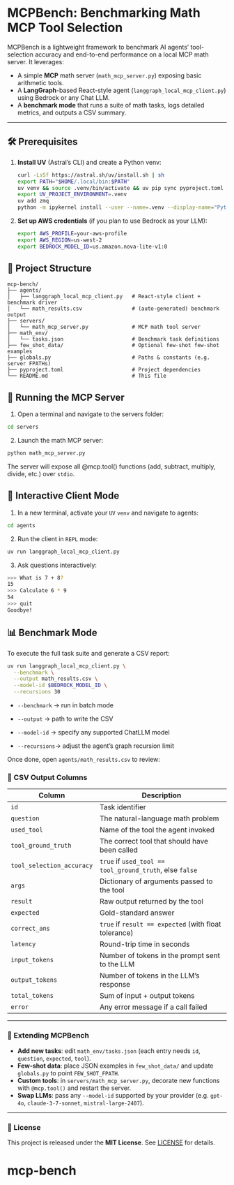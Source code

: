# MCPBench: Benchmarking Math MCP Tool Selection

MCPBench is a lightweight framework to benchmark AI agents’ tool-selection accuracy and end-to-end performance on a local MCP math server. It leverages:

- A simple **MCP** math server (`math_mcp_server.py`) exposing basic arithmetic tools.  
- A **LangGraph**-based React-style agent (`langgraph_local_mcp_client.py`) using Bedrock or any Chat LLM.  
- A **benchmark mode** that runs a suite of math tasks, logs detailed metrics, and outputs a CSV summary.  

---

## 🛠 Prerequisites

1. **Install UV** (Astral’s CLI) and create a Python venv:

   ```bash
   curl -LsSf https://astral.sh/uv/install.sh | sh
   export PATH="$HOME/.local/bin:$PATH"
   uv venv && source .venv/bin/activate && uv pip sync pyproject.toml
   export UV_PROJECT_ENVIRONMENT=.venv
   uv add zmq
   python -m ipykernel install --user --name=.venv --display-name="Python (uv env)"
   ```

2. **Set up AWS credentials** (if you plan to use Bedrock as your LLM):

   ```bash
   export AWS_PROFILE=your-aws-profile
   export AWS_REGION=us-west-2
   export BEDROCK_MODEL_ID=us.amazon.nova-lite-v1:0
   ```

## 📁 Project Structure

```text
mcp-bench/
├── agents/
│   ├── langgraph_local_mcp_client.py   # React-style client + benchmark driver
│   └── math_results.csv                # (auto-generated) benchmark output
├── servers/
│   └── math_mcp_server.py              # MCP math tool server
├── math_env/
│   └── tasks.json                      # Benchmark task definitions
├── few_shot_data/                      # Optional few-shot few-shot examples
├── globals.py                          # Paths & constants (e.g. server FPATHs)
├── pyproject.toml                      # Project dependencies
└── README.md                           # This file
```

## 🚀 Running the MCP Server

1. Open a terminal and navigate to the servers folder:

```bash
cd servers
```

2. Launch the math MCP server:

```bash
python math_mcp_server.py
```

The server will expose all @mcp.tool() functions (add, subtract, multiply, divide, etc.) over `stdio`.

## 🤖 Interactive Client Mode

1. In a new terminal, activate your `UV` `venv` and navigate to agents:

```bash
cd agents
```

2. Run the client in `REPL` mode:

```bash
uv run langgraph_local_mcp_client.py
```

3. Ask questions interactively:

```bash
>>> What is 7 + 8?
15
>>> Calculate 6 * 9
54
>>> quit
Goodbye!
```

## 📊 Benchmark Mode

To execute the full task suite and generate a CSV report:

```bash
uv run langgraph_local_mcp_client.py \
  --benchmark \
  --output math_results.csv \
  --model-id $BEDROCK_MODEL_ID \
  --recursions 30
```

- `--benchmark` → run in batch mode

- `--output` → path to write the CSV

- `--model-id` → specify any supported ChatLLM model

- `--recursions`→ adjust the agent’s graph recursion limit

Once done, open `agents/math_results.csv` to review:

### 📝 CSV Output Columns

| Column                    | Description                                                         |
|---------------------------|---------------------------------------------------------------------|
| `id`                      | Task identifier                                                     |
| `question`                | The natural-language math problem                                    |
| `used_tool`               | Name of the tool the agent invoked                                  |
| `tool_ground_truth`       | The correct tool that should have been called                       |
| `tool_selection_accuracy` | `true` if `used_tool == tool_ground_truth`, else `false`            |
| `args`                    | Dictionary of arguments passed to the tool                          |
| `result`                  | Raw output returned by the tool                                     |
| `expected`                | Gold-standard answer                                                |
| `correct_ans`             | `true` if `result == expected` (with float tolerance)               |
| `latency`                 | Round-trip time in seconds                                          |
| `input_tokens`            | Number of tokens in the prompt sent to the LLM                      |
| `output_tokens`           | Number of tokens in the LLM’s response                              |
| `total_tokens`            | Sum of input + output tokens                                        |
| `error`                   | Any error message if a call failed                                  |

---

### 🔧 Extending MCPBench

- **Add new tasks**: edit `math_env/tasks.json` (each entry needs `id`, `question`, `expected`, `tool`).  
- **Few-shot data**: place JSON examples in `few_shot_data/` and update `globals.py` to point `FEW_SHOT_FPATH`.  
- **Custom tools**: in `servers/math_mcp_server.py`, decorate new functions with `@mcp.tool()` and restart the server.  
- **Swap LLMs**: pass any `--model-id` supported by your provider (e.g. `gpt-4o`, `claude-3-7-sonnet`, `mistral-large-2407`).  

---

### 📄 License

This project is released under the **MIT License**. See [LICENSE](LICENSE) for details.
# mcp-bench
